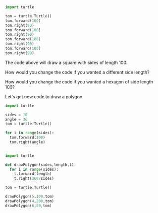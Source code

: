 ``` python
import turtle

tom = turtle.Turtle()
tom.forward(100)
tom.right(90)
tom.forward(100)
tom.right(90)
tom.forward(100)
tom.right(90)
tom.forward(100)
tom.right(90)
```

The code above will draw a square with sides of length 100.

How would you change the code if you wanted a different side length?

How would you change the code if you wanted a hexagon of side length 100?

Let's get new code to draw a polygon.  

``` python
import turtle

sides = 10
angle = 36
tom = turtle.Turtle()

for i in range(sides):
  tom.forward(100)
  tom.right(angle)
  
```

``` python
import turtle

def drawPolygon(sides,length,t):
  for i in range(sides):
    t.forward(length)
    t.right(360/sides)

tom = turtle.Turtle()

drawPolygon(5,100,tom)
drawPolygon(4,200,tom)
drawPolygon(6,50,tom)
```
